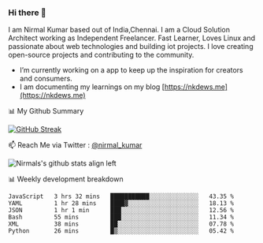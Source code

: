 ### Hi there 👋

 I am Nirmal Kumar based out of India,Chennai. I am a Cloud Solution Architect working as Independent Freelancer. Fast Learner, Loves Linux and passionate about web technologies and building iot projects. I love creating open-source projects and contributing to the community.

- I’m currently working on a app to keep up the inspiration for creators and consumers.
- I am documenting my learnings on my blog [https://nkdews.me](https://nkdews.me)


📊 My Github Summary

[![GitHub Streak](https://github-readme-streak-stats.herokuapp.com?user=nk-gears&theme=dark&hide_border=true&date_format=M%20j%5B%2C%20Y%5D)](https://git.io/streak-stats)


📫 Reach Me via  Twitter : [@nirmal_kumar](https://twitter.com/nirmal_kumar)

![Nirmals's github stats align left](https://github-readme-stats.vercel.app/api?username=nk-gears&show_icons=true)


📊 Weekly development breakdown

<!--START_SECTION:waka-->

```text
JavaScript   3 hrs 32 mins   ███████████░░░░░░░░░░░░░░   43.35 %
YAML         1 hr 28 mins    ████▓░░░░░░░░░░░░░░░░░░░░   18.13 %
JSON         1 hr 1 min      ███░░░░░░░░░░░░░░░░░░░░░░   12.56 %
Bash         55 mins         ███░░░░░░░░░░░░░░░░░░░░░░   11.34 %
XML          38 mins         ██░░░░░░░░░░░░░░░░░░░░░░░   07.78 %
Python       26 mins         █▒░░░░░░░░░░░░░░░░░░░░░░░   05.42 %
```

<!--END_SECTION:waka-->


